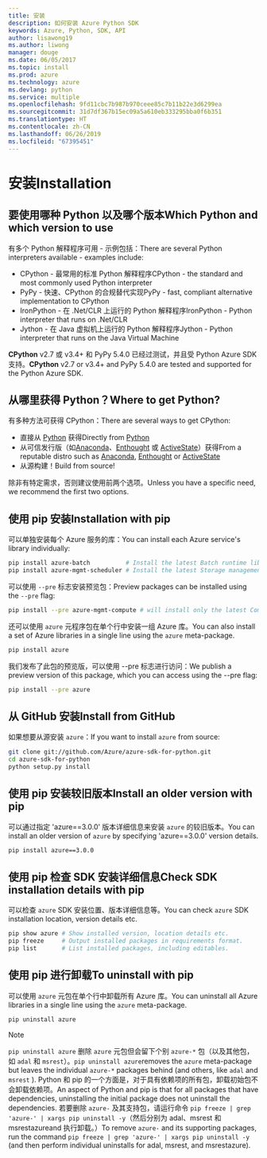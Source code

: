 ```yaml
---
title: 安装
description: 如何安装 Azure Python SDK
keywords: Azure, Python, SDK, API
author: lisawong19
ms.author: liwong
manager: douge
ms.date: 06/05/2017
ms.topic: install
ms.prod: azure
ms.technology: azure
ms.devlang: python
ms.service: multiple
ms.openlocfilehash: 9fd11cbc7b987b970ceee85c7b11b22e3d6299ea
ms.sourcegitcommit: 31d7df367b15ec09a5a610eb333295bba0f6b351
ms.translationtype: HT
ms.contentlocale: zh-CN
ms.lasthandoff: 06/26/2019
ms.locfileid: "67395451"
---
```

# <a name="installation"></a><span data-ttu-id="a66f9-104">安装</span><span class="sxs-lookup"><span data-stu-id="a66f9-104">Installation</span></span>

## <a name="which-python-and-which-version-to-use"></a><span data-ttu-id="a66f9-105">要使用哪种 Python 以及哪个版本</span><span class="sxs-lookup"><span data-stu-id="a66f9-105">Which Python and which version to use</span></span>

<span data-ttu-id="a66f9-106">有多个 Python 解释程序可用 - 示例包括：</span><span class="sxs-lookup"><span data-stu-id="a66f9-106">There are several Python interpreters available - examples include:</span></span>

* <span data-ttu-id="a66f9-107">CPython - 最常用的标准 Python 解释程序</span><span class="sxs-lookup"><span data-stu-id="a66f9-107">CPython - the standard and most commonly used Python interpreter</span></span>
* <span data-ttu-id="a66f9-108">PyPy - 快速、CPython 的合规替代实现</span><span class="sxs-lookup"><span data-stu-id="a66f9-108">PyPy - fast, compliant alternative implementation to CPython</span></span>
* <span data-ttu-id="a66f9-109">IronPython - 在 .Net/CLR 上运行的 Python 解释程序</span><span class="sxs-lookup"><span data-stu-id="a66f9-109">IronPython - Python interpreter that runs on .Net/CLR</span></span>
* <span data-ttu-id="a66f9-110">Jython - 在 Java 虚拟机上运行的 Python 解释程序</span><span class="sxs-lookup"><span data-stu-id="a66f9-110">Jython - Python interpreter that runs on the Java Virtual Machine</span></span>

<span data-ttu-id="a66f9-111">**CPython** v2.7 或 v3.4+ 和 PyPy 5.4.0 已经过测试，并且受 Python Azure SDK 支持。</span><span class="sxs-lookup"><span data-stu-id="a66f9-111">**CPython** v2.7 or v3.4+ and PyPy 5.4.0 are tested and supported for the Python Azure SDK.</span></span>

## <a name="where-to-get-python"></a><span data-ttu-id="a66f9-112">从哪里获得 Python？</span><span class="sxs-lookup"><span data-stu-id="a66f9-112">Where to get Python?</span></span>

<span data-ttu-id="a66f9-113">有多种方法可获得 CPython：</span><span class="sxs-lookup"><span data-stu-id="a66f9-113">There are several ways to get CPython:</span></span>

* <span data-ttu-id="a66f9-114">直接从 [Python](https://www.python.org/) 获得</span><span class="sxs-lookup"><span data-stu-id="a66f9-114">Directly from [Python](https://www.python.org/)</span></span>
* <span data-ttu-id="a66f9-115">从可信发行版（如[Anaconda](https://www.anaconda.com/)、[Enthought](https://www.enthought.com/) 或 [ActiveState](https://www.activestate.com/)）获得</span><span class="sxs-lookup"><span data-stu-id="a66f9-115">From a reputable distro such as [Anaconda](https://www.anaconda.com/), [Enthought](https://www.enthought.com/) or [ActiveState](https://www.activestate.com/)</span></span>
* <span data-ttu-id="a66f9-116">从源构建！</span><span class="sxs-lookup"><span data-stu-id="a66f9-116">Build from source!</span></span>

<span data-ttu-id="a66f9-117">除非有特定需求，否则建议使用前两个选项。</span><span class="sxs-lookup"><span data-stu-id="a66f9-117">Unless you have a specific need, we recommend the first two options.</span></span>

## <a name="installation-with-pip"></a><span data-ttu-id="a66f9-118">使用 pip 安装</span><span class="sxs-lookup"><span data-stu-id="a66f9-118">Installation with pip</span></span>

<span data-ttu-id="a66f9-119">可以单独安装每个 Azure 服务的库：</span><span class="sxs-lookup"><span data-stu-id="a66f9-119">You can install each Azure service's library individually:</span></span>

```bash
pip install azure-batch          # Install the latest Batch runtime library
pip install azure-mgmt-scheduler # Install the latest Storage management library
```

<span data-ttu-id="a66f9-120">可以使用 `--pre` 标志安装预览包：</span><span class="sxs-lookup"><span data-stu-id="a66f9-120">Preview packages can be installed using the `--pre` flag:</span></span>

```bash
pip install --pre azure-mgmt-compute # will install only the latest Compute Management library
```

<span data-ttu-id="a66f9-121">还可以使用 `azure` 元程序包在单个行中安装一组 Azure 库。</span><span class="sxs-lookup"><span data-stu-id="a66f9-121">You can also install a set of Azure libraries in a single line using the `azure` meta-package.</span></span>

```bash
pip install azure
```

<span data-ttu-id="a66f9-122">我们发布了此包的预览版，可以使用 --pre 标志进行访问：</span><span class="sxs-lookup"><span data-stu-id="a66f9-122">We publish a preview version of this package, which you can access using the --pre flag:</span></span>

```bash
pip install --pre azure
```

## <a name="install-from-github"></a><span data-ttu-id="a66f9-123">从 GitHub 安装</span><span class="sxs-lookup"><span data-stu-id="a66f9-123">Install from GitHub</span></span>

<span data-ttu-id="a66f9-124">如果想要从源安装 `azure`：</span><span class="sxs-lookup"><span data-stu-id="a66f9-124">If you want to install `azure` from source:</span></span>

```bash
git clone git://github.com/Azure/azure-sdk-for-python.git
cd azure-sdk-for-python
python setup.py install
```

## <a name="install-an-older-version-with-pip"></a><span data-ttu-id="a66f9-125">使用 pip 安装较旧版本</span><span class="sxs-lookup"><span data-stu-id="a66f9-125">Install an older version with pip</span></span>
<span data-ttu-id="a66f9-126">可以通过指定 'azure==3.0.0' 版本详细信息来安装 `azure` 的较旧版本。</span><span class="sxs-lookup"><span data-stu-id="a66f9-126">You can install an older version of `azure` by specifying 'azure==3.0.0' version details.</span></span>
```bash
pip install azure==3.0.0 
```
## <a name="check-sdk-installation-details-with-pip"></a><span data-ttu-id="a66f9-127">使用 pip 检查 SDK 安装详细信息</span><span class="sxs-lookup"><span data-stu-id="a66f9-127">Check SDK installation details with pip</span></span>
<span data-ttu-id="a66f9-128">可以检查 `azure` SDK 安装位置、版本详细信息等。</span><span class="sxs-lookup"><span data-stu-id="a66f9-128">You can check `azure` SDK installation location, version details etc.</span></span>
```bash
pip show azure # Show installed version, location details etc.
pip freeze     # Output installed packages in requirements format.
pip list       # List installed packages, including editables.
```
## <a name="to-uninstall-with-pip"></a><span data-ttu-id="a66f9-129">使用 pip 进行卸载</span><span class="sxs-lookup"><span data-stu-id="a66f9-129">To uninstall with pip</span></span>
<span data-ttu-id="a66f9-130">可以使用 `azure` 元包在单个行中卸载所有 Azure 库。</span><span class="sxs-lookup"><span data-stu-id="a66f9-130">You can uninstall all Azure libraries in a single line using the `azure` meta-package.</span></span>
```bash
pip uninstall azure 
```
> [!NOTE]
> <span data-ttu-id="a66f9-131">`pip uninstall azure` 删除 `azure` 元包但会留下个别 `azure-*` 包（以及其他包，如 `adal` 和 `msrest`）。</span><span class="sxs-lookup"><span data-stu-id="a66f9-131">`pip uninstall azure`removes the `azure` meta-package but leaves the individual `azure-*` packages behind (and others, like `adal` and `msrest` ).</span></span> <span data-ttu-id="a66f9-132">Python 和 pip 的一个方面是，对于具有依赖项的所有包，卸载初始包不会卸载依赖项。</span><span class="sxs-lookup"><span data-stu-id="a66f9-132">An aspect of Python and pip is that for all packages that have dependencies, uninstalling the initial package does not uninstall the dependencies.</span></span> <span data-ttu-id="a66f9-133">若要删除 `azure-` 及其支持包，请运行命令 `pip freeze | grep 'azure-' | xargs pip uninstall -y`（然后分别为 adal、msrest 和 msrestazureand 执行卸载。）</span><span class="sxs-lookup"><span data-stu-id="a66f9-133">To remove `azure-` and its supporting packages, run the command `pip freeze | grep 'azure-' | xargs pip uninstall -y` (and then perform individual uninstalls for adal, msrest, and msrestazure).</span></span>

